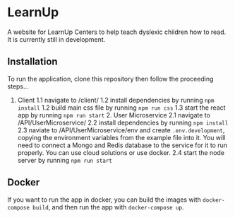# LearnUp

A website for LearnUp Centers to help teach dyslexic children how to read.
It is currently still in development.

## Installation

To run the application, clone this repository then follow the proceeding steps...

1. Client
   1.1 navigate to /client/
   1.2 install dependencies by running `npm install`
   1.2 build main css file by running `npm run css`
   1.3 start the react app by running `npm run start` 2. User Microservice
   2.1 navigate to /API/UserMicroservice/
   2.2 install dependencies by running `npm install`
   2.3 naviate to /API/UserMicroservice/env and create `.env.development`, copying the environment variables from the example file into it. You will need to connect a Mongo and Redis database to the service for it to run properly. You can use cloud solutions or use docker.
   2.4 start the node server by running `npm run start`

## Docker

If you want to run the app in docker, you can build the images with `docker-compose build`, and then run the app with `docker-compose up`.
